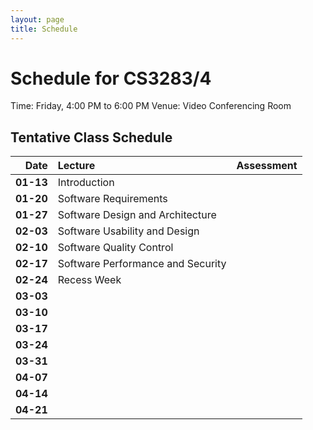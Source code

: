 ```yaml
---
layout: page
title: Schedule
---
```


# Schedule for CS3283/4

Time: Friday, 4:00 PM to 6:00 PM
Venue: Video Conferencing Room

## Tentative Class Schedule

| Date      | Lecture                 | Assessment |
|----------:|:------------------------|:-----------|
| **01-13** | Introduction|| 
| **01-20** | Software Requirements|| 
| **01-27** | Software Design and Architecture||
| **02-03** | Software Usability and Design||  
| **02-10** | Software Quality Control||  
| **02-17** | Software Performance and Security|| 
| **02-24** | Recess Week || 
| **03-03** ||| 
| **03-10** |||  
| **03-17** |||  
| **03-24** ||| 
| **03-31** |||  
| **04-07** |||  
| **04-14** |||  
| **04-21** |||
